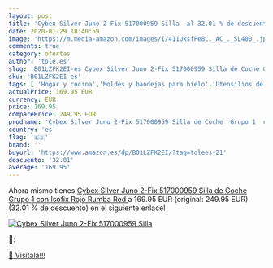 ```yaml
---
layout: post
title: 'Cybex Silver Juno 2-Fix 517000959 Silla  al 32.01 % de descuento'
date: 2020-01-29 18:40:59
image: 'https://m.media-amazon.com/images/I/411UksfPe8L._AC_._SL400_.jpg'
comments: true
category: ofertas
author: 'tole.es'
slug: 'B01LZFK2EI-es Cybex Silver Juno 2-Fix 517000959 Silla de Coche Grupo 1...'
sku: 'B01LZFK2EI-es'
tags: [ 'Hogar y cocina','Moldes y bandejas para hielo','Utensilios de bar','Utensilios de cocina','coche','cybex','de','isofix','silla', ]
actualPrice: 169.95 EUR
currency: EUR
price: 169.95
comparePrice: 249.95 EUR
prodname: 'Cybex Silver Juno 2-Fix 517000959 Silla de Coche  Grupo 1  con Isofix  Rojo  Rumba Red '
country: 'es'
flag: '🇪🇸'
brand: ''
buyurl: 'https://www.amazon.es/dp/B01LZFK2EI/?tag=tolees-21'
descuento: '32.01'
average: '169.95'
---
```


Ahora mismo tienes [Cybex Silver Juno 2-Fix 517000959 Silla de Coche  Grupo 1  con Isofix  Rojo  Rumba Red ](https://www.amazon.es/dp/B01LZFK2EI/?tag=tolees-21) a 169.95 EUR (original: 249.95 EUR) (32.01 %  de descuento) en el siguiente enlace!

[![Cybex Silver Juno 2-Fix 517000959 Silla ](https://m.media-amazon.com/images/I/411UksfPe8L._AC_._SL400_.jpg)](https://www.amazon.es/dp/B01LZFK2EI/?tag=tolees-21)

🔎:


[🛒 Visítala!!!](https://www.amazon.es/dp/B01LZFK2EI/?tag=tolees-21)
